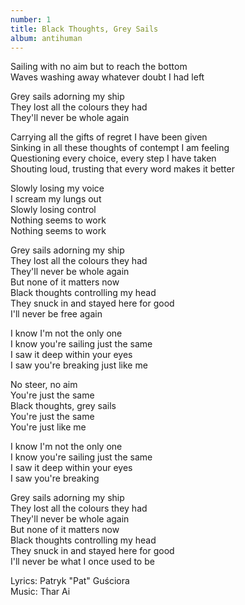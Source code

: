 ```yaml
---
number: 1
title: Black Thoughts, Grey Sails
album: antihuman
---
```

Sailing with no aim but to reach the bottom\
Waves washing away whatever doubt I had left

Grey sails adorning my ship\
They lost all the colours they had\
They'll never be whole again

Carrying all the gifts of regret I have been given\
Sinking in all these thoughts of contempt I am feeling\
Questioning every choice, every step I have taken\
Shouting loud, trusting that every word makes it better

Slowly losing my voice\
I scream my lungs out\
Slowly losing control\
Nothing seems to work\
Nothing seems to work

Grey sails adorning my ship\
They lost all the colours they had\
They'll never be whole again\
But none of it matters now\
Black thoughts controlling my head\
They snuck in and stayed here for good\
I'll never be free again

I know I'm not the only one\
I know you're sailing just the same\
I saw it deep within your eyes\
I saw you're breaking just like me

No steer, no aim\
You're just the same\
Black thoughts, grey sails\
You're just the same\
You're just like me

I know I'm not the only one\
I know you're sailing just the same\
I saw it deep within your eyes\
I saw you're breaking

Grey sails adorning my ship\
They lost all the colours they had\
They'll never be whole again\
But none of it matters now\
Black thoughts controlling my head\
They snuck in and stayed here for good\
I'll never be what I once used to be

Lyrics: Patryk "Pat" Guściora\
Music: Thar Ai